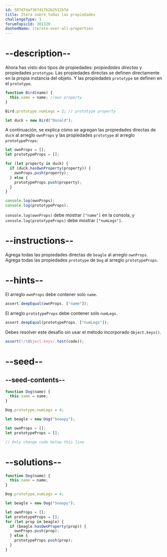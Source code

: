 ```yaml
---
id: 587d7daf367417b2b2512b7d
title: Itera sobre todas las propiedades
challengeType: 1
forumTopicId: 301320
dashedName: iterate-over-all-properties
---
```


# --description--

Ahora has visto dos tipos de propiedades: <dfn>propiedades directas</dfn> y propiedades `prototype`. Las propiedades directas se definen directamente en la propia instancia del objeto. Y las propiedades `prototype` se definen en el `prototype`.

```js
function Bird(name) {
  this.name = name; //own property
}

Bird.prototype.numLegs = 2; // prototype property

let duck = new Bird("Donald");
```

A continuación, se explica cómo se agregan las propiedades directas de `duck` al arreglo `ownProps` y las propiedades `prototype` al arreglo `prototypeProps`:

```js
let ownProps = [];
let prototypeProps = [];

for (let property in duck) {
  if (duck.hasOwnProperty(property)) {
    ownProps.push(property);
  } else {
    prototypeProps.push(property);
  }
}

console.log(ownProps);
console.log(prototypeProps);
```

`console.log(ownProps)` debe mostrar `["name"]` en la consola, y `console.log(prototypeProps)` debe mostrar `["numLegs"]`.

# --instructions--

Agrega todas las propiedades directas de `beagle` al arreglo `ownProps`. Agrega todas las propiedades `prototype` de `Dog` al arreglo `prototypeProps`.

# --hints--

El arreglo `ownProps` debe contener solo `name`.

```js
assert.deepEqual(ownProps, ["name"]);
```

El arreglo `prototypeProps` debe contener solo `numLegs`.

```js
assert.deepEqual(prototypeProps, ["numLegs"]);
```

Debes resolver este desafío sin usar el método incorporado `Object.keys()`.

```js
assert(!/\Object.keys/.test(code));
```

# --seed--

## --seed-contents--

```js
function Dog(name) {
  this.name = name;
}

Dog.prototype.numLegs = 4;

let beagle = new Dog("Snoopy");

let ownProps = [];
let prototypeProps = [];

// Only change code below this line
```

# --solutions--

```js
function Dog(name) {
  this.name = name;
}

Dog.prototype.numLegs = 4;

let beagle = new Dog("Snoopy");

let ownProps = [];
let prototypeProps = [];
for (let prop in beagle) {
  if (beagle.hasOwnProperty(prop)) {
    ownProps.push(prop);
  } else {
    prototypeProps.push(prop);
  }
}
```
